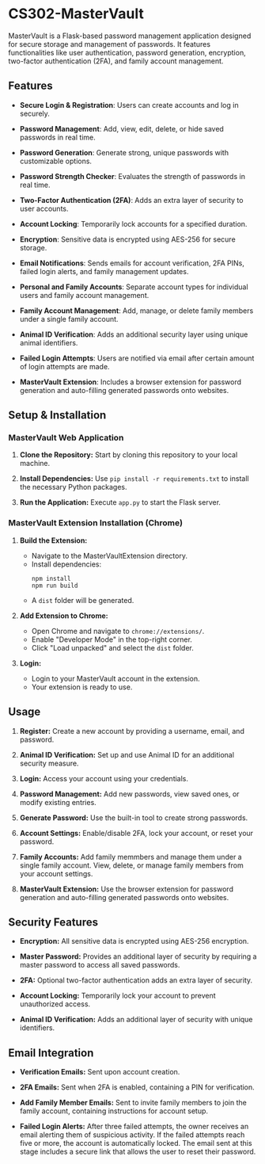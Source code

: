 # CS302-MasterVault
MasterVault is a Flask-based password management application designed for secure storage and management of passwords. It features functionalities like user authentication, password generation, encryption, two-factor authentication (2FA), and family account management.


## Features
- **Secure Login & Registration**: Users can create accounts and log in securely.
  
- **Password Management**: Add, view, edit, delete, or hide saved passwords in real time.

- **Password Generation**: Generate strong, unique passwords with customizable options.
  
- **Password Strength Checker**: Evaluates the strength of passwords in real time.
  
- **Two-Factor Authentication (2FA)**: Adds an extra layer of security to user accounts.
  
- **Account Locking**: Temporarily lock accounts for a specified duration.
  
- **Encryption**: Sensitive data is encrypted using AES-256 for secure storage.
  
- **Email Notifications**: Sends emails for account verification, 2FA PINs, failed login alerts, and family management updates.
  
- **Personal and Family Accounts**: Separate account types for individual users and family account management.
  
- **Family Account Management**: Add, manage, or delete family members under a single family account.
  
- **Animal ID Verification**: Adds an additional security layer using unique animal identifiers.
  
- **Failed Login Attempts**: Users are notified via email after certain amount of login attempts are made.
  
- **MasterVault Extension**: Includes a browser extension for password generation and auto-filling generated passwords onto websites.



## Setup & Installation

### MasterVault Web Application
1. **Clone the Repository:** Start by cloning this repository to your local machine.
   
2. **Install Dependencies:** Use `pip install -r requirements.txt` to install the necessary Python packages.
   
3. **Run the Application:** Execute `app.py` to start the Flask server.

### MasterVault Extension Installation (Chrome)
1. **Build the Extension:**
   - Navigate to the MasterVaultExtension directory.
   - Install dependencies:
     ```
     npm install
     npm run build
     ```
    - A `dist` folder will be generated.
  
2. **Add Extension to Chrome:**
    - Open Chrome and navigate to `chrome://extensions/`.
    - Enable "Developer Mode" in the top-right corner.
    - Click "Load unpacked" and select the `dist` folder.
  
3. **Login:**
    - Login to your MasterVault account in the extension.
    - Your extension is ready to use.

## Usage
1. **Register:** Create a new account by providing a username, email, and password.

2. **Animal ID Verification:** Set up and use Animal ID for an additional security measure.
  
3. **Login:** Access your account using your credentials.
  
4. **Password Management:** Add new passwords, view saved ones, or modify existing entries.
  
5. **Generate Password:** Use the built-in tool to create strong passwords.
  
6. **Account Settings:** Enable/disable 2FA, lock your account, or reset your password.

7. **Family Accounts:** Add family memmbers and manage them under a single family account. View, delete, or manage family members from your account settings.

8. **MasterVault Extension:** Use the browser extension for password generation and auto-filling generated passwords onto websites.


## Security Features
* **Encryption:** All sensitive data is encrypted using AES-256 encryption.

* **Master Password:** Provides an additional layer of security by requiring a master password to access all saved passwords.
  
* **2FA:** Optional two-factor authentication adds an extra layer of security.
  
* **Account Locking:** Temporarily lock your account to prevent unauthorized access.

* **Animal ID Verification:** Adds an additional layer of security with unique identifiers.

  

## Email Integration
* **Verification Emails:** Sent upon account creation.
  
* **2FA Emails:** Sent when 2FA is enabled, containing a PIN for verification.

* **Add Family Member Emails:** Sent to invite family members to join the family account, containing instructions for account setup.

* **Failed Login Alerts:** After three failed attempts, the owner receives an email alerting them of suspicious activity. If the failed attempts reach five or more, the account is automatically locked. The email sent at this stage includes a secure link that allows the user to reset their password.


   



